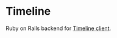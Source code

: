# Timeline

Ruby on Rails backend for [Timeline client](https://github.com/DukeMobileTech/Timeline_front).

